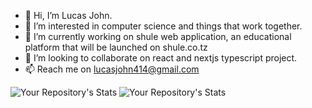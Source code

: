 - 👋 Hi, I’m Lucas John.
- 👀 I’m interested in computer science and things that work together.
- 🌱 I’m currently working on shule web application, an educational platform that will be launched on shule.co.tz
- 💞️ I’m looking to collaborate on react and nextjs typescript project.
- 📫 Reach me on lucasjohn414@gmail.com

<!---
LucasJohnNyamhanga/LucasJohnNyamhanga is a ✨ special ✨ repository because its `README.md` (this file) appears on your GitHub profile.
You can click the Preview link to take a look at your changes.
--->
![Your Repository's Stats](https://github-readme-stats.vercel.app/api?username=LucasJohnNyamhanga&show_icons=true)
![Your Repository's Stats](https://github-readme-stats.vercel.app/api/top-langs/?username=LucasJohnNyamhanga&theme=blue-green)
